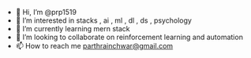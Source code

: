 - 👋 Hi, I’m @prp1519
- 👀 I’m interested in stacks , ai , ml , dl , ds , psychology 
- 🌱 I’m currently learning mern stack 
- 💞️ I’m looking to collaborate on reinforcement learning and automation 
- 📫 How to reach me parthrainchwar@gmail.com

<!---
prp1519/prp1519 is a ✨ special ✨ repository because its `README.md` (this file) appears on your GitHub profile.
You can click the Preview link to take a look at your changes.
--->
